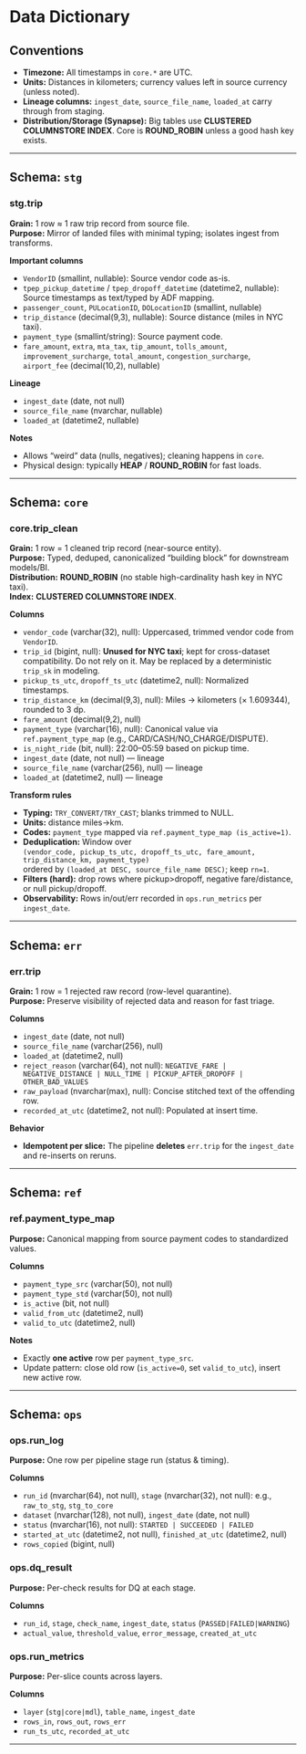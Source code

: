 # Data Dictionary

## Conventions
- **Timezone:** All timestamps in `core.*` are UTC.
- **Units:** Distances in kilometers; currency values left in source currency (unless noted).
- **Lineage columns:** `ingest_date`, `source_file_name`, `loaded_at` carry through from staging.
- **Distribution/Storage (Synapse):** Big tables use **CLUSTERED COLUMNSTORE INDEX**. Core is **ROUND_ROBIN** unless a good hash key exists.

---

## Schema: `stg`

### stg.trip
**Grain:** 1 row ≈ 1 raw trip record from source file.  
**Purpose:** Mirror of landed files with minimal typing; isolates ingest from transforms.

**Important columns**
- `VendorID` (smallint, nullable): Source vendor code as-is.
- `tpep_pickup_datetime` / `tpep_dropoff_datetime` (datetime2, nullable): Source timestamps as text/typed by ADF mapping.
- `passenger_count`, `PULocationID`, `DOLocationID` (smallint, nullable)
- `trip_distance` (decimal(9,3), nullable): Source distance (miles in NYC taxi).
- `payment_type` (smallint/string): Source payment code.
- `fare_amount`, `extra`, `mta_tax`, `tip_amount`, `tolls_amount`, `improvement_surcharge`, `total_amount`, `congestion_surcharge`, `airport_fee` (decimal(10,2), nullable)

**Lineage**
- `ingest_date` (date, not null)
- `source_file_name` (nvarchar, nullable)
- `loaded_at` (datetime2, nullable)

**Notes**
- Allows “weird” data (nulls, negatives); cleaning happens in `core`.
- Physical design: typically **HEAP** / **ROUND_ROBIN** for fast loads.

---

## Schema: `core`

### core.trip_clean
**Grain:** 1 row = 1 cleaned trip record (near-source entity).  
**Purpose:** Typed, deduped, canonicalized “building block” for downstream models/BI.  
**Distribution:** **ROUND_ROBIN** (no stable high-cardinality hash key in NYC taxi).  
**Index:** **CLUSTERED COLUMNSTORE INDEX**.

**Columns**
- `vendor_code` (varchar(32), null): Uppercased, trimmed vendor code from `VendorID`.
- `trip_id` (bigint, null): **Unused for NYC taxi**; kept for cross-dataset compatibility. Do not rely on it. May be replaced by a deterministic `trip_sk` in modeling.
- `pickup_ts_utc`, `dropoff_ts_utc` (datetime2, null): Normalized timestamps.
- `trip_distance_km` (decimal(9,3), null): Miles → kilometers (× 1.609344), rounded to 3 dp.
- `fare_amount` (decimal(9,2), null)
- `payment_type` (varchar(16), null): Canonical value via `ref.payment_type_map` (e.g., CARD/CASH/NO_CHARGE/DISPUTE).
- `is_night_ride` (bit, null): 22:00–05:59 based on pickup time.
- `ingest_date` (date, not null) — lineage
- `source_file_name` (varchar(256), null) — lineage
- `loaded_at` (datetime2, null) — lineage

**Transform rules**
- **Typing:** `TRY_CONVERT/TRY_CAST`; blanks trimmed to NULL.
- **Units:** distance miles→km.
- **Codes:** `payment_type` mapped via `ref.payment_type_map (is_active=1)`.
- **Deduplication:** Window over  
  `(vendor_code, pickup_ts_utc, dropoff_ts_utc, fare_amount, trip_distance_km, payment_type)`  
  ordered by `(loaded_at DESC, source_file_name DESC)`; keep `rn=1`.
- **Filters (hard):** drop rows where pickup>dropoff, negative fare/distance, or null pickup/dropoff.
- **Observability:** Rows in/out/err recorded in `ops.run_metrics` per `ingest_date`.

---

## Schema: `err`

### err.trip
**Grain:** 1 row = 1 rejected raw record (row-level quarantine).  
**Purpose:** Preserve visibility of rejected data and reason for fast triage.

**Columns**
- `ingest_date` (date, not null)
- `source_file_name` (varchar(256), null)
- `loaded_at` (datetime2, null)
- `reject_reason` (varchar(64), not null): `NEGATIVE_FARE | NEGATIVE_DISTANCE | NULL_TIME | PICKUP_AFTER_DROPOFF | OTHER_BAD_VALUES`
- `raw_payload` (nvarchar(max), null): Concise stitched text of the offending row.
- `recorded_at_utc` (datetime2, not null): Populated at insert time.

**Behavior**
- **Idempotent per slice:** The pipeline **deletes** `err.trip` for the `ingest_date` and re-inserts on reruns.

---

## Schema: `ref`

### ref.payment_type_map
**Purpose:** Canonical mapping from source payment codes to standardized values.

**Columns**
- `payment_type_src` (varchar(50), not null)
- `payment_type_std` (varchar(50), not null)
- `is_active` (bit, not null)
- `valid_from_utc` (datetime2, null)
- `valid_to_utc` (datetime2, null)

**Notes**
- Exactly **one active** row per `payment_type_src`.
- Update pattern: close old row (`is_active=0`, set `valid_to_utc`), insert new active row.

---

## Schema: `ops`

### ops.run_log
**Purpose:** One row per pipeline stage run (status & timing).

**Columns**
- `run_id` (nvarchar(64), not null), `stage` (nvarchar(32), not null): e.g., `raw_to_stg`, `stg_to_core`
- `dataset` (nvarchar(128), not null), `ingest_date` (date, not null)
- `status` (nvarchar(16), not null): `STARTED | SUCCEEDED | FAILED`
- `started_at_utc` (datetime2, not null), `finished_at_utc` (datetime2, null)
- `rows_copied` (bigint, null)

### ops.dq_result
**Purpose:** Per-check results for DQ at each stage.

**Columns**
- `run_id`, `stage`, `check_name`, `ingest_date`, `status` (`PASSED|FAILED|WARNING`)
- `actual_value`, `threshold_value`, `error_message`, `created_at_utc`

### ops.run_metrics
**Purpose:** Per-slice counts across layers.

**Columns**
- `layer` (`stg|core|mdl`), `table_name`, `ingest_date`
- `rows_in`, `rows_out`, `rows_err`
- `run_ts_utc`, `recorded_at_utc`

---
